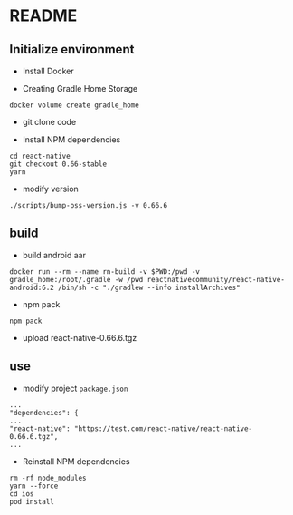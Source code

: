 # README


## Initialize environment

- Install Docker

- Creating Gradle Home Storage

```
docker volume create gradle_home
```

- git clone code

- Install NPM dependencies

```
cd react-native
git checkout 0.66-stable
yarn
```

- modify version

```
./scripts/bump-oss-version.js -v 0.66.6
```

## build 

- build android aar

```
docker run --rm --name rn-build -v $PWD:/pwd -v gradle_home:/root/.gradle -w /pwd reactnativecommunity/react-native-android:6.2 /bin/sh -c "./gradlew --info installArchives"
```

- npm pack

```
npm pack
```

- upload react-native-0.66.6.tgz


## use

- modify project `package.json`

```
...
"dependencies": {
...
"react-native": "https://test.com/react-native/react-native-0.66.6.tgz",
...
```

 - Reinstall NPM dependencies

 ```
 rm -rf node_modules
 yarn --force
 cd ios
 pod install
 ```
